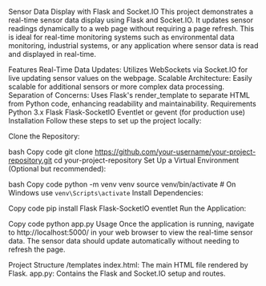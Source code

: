Sensor Data Display with Flask and Socket.IO
This project demonstrates a real-time sensor data display using Flask and Socket.IO. It updates sensor readings dynamically to a web page without requiring a page refresh. This is ideal for real-time monitoring systems such as environmental data monitoring, industrial systems, or any application where sensor data is read and displayed in real-time.

Features
Real-Time Data Updates: Utilizes WebSockets via Socket.IO for live updating sensor values on the webpage.
Scalable Architecture: Easily scalable for additional sensors or more complex data processing.
Separation of Concerns: Uses Flask's render_template to separate HTML from Python code, enhancing readability and maintainability.
Requirements
Python 3.x
Flask
Flask-SocketIO
Eventlet or gevent (for production use)
Installation
Follow these steps to set up the project locally:

Clone the Repository:

bash
Copy code
git clone https://github.com/your-username/your-project-repository.git
cd your-project-repository
Set Up a Virtual Environment (Optional but recommended):

bash
Copy code
python -m venv venv
source venv/bin/activate  # On Windows use `venv\Scripts\activate`
Install Dependencies:

Copy code
pip install Flask Flask-SocketIO eventlet
Run the Application:

Copy code
python app.py
Usage
Once the application is running, navigate to http://localhost:5000/ in your web browser to view the real-time sensor data. The sensor data should update automatically without needing to refresh the page.

Project Structure
/templates
index.html: The main HTML file rendered by Flask.
app.py: Contains the Flask and Socket.IO setup and routes.